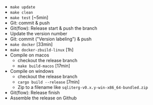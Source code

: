 - `make update`
- `make clean`
- `make test` [~5min]
- Git: commit & push
- Git(flow): Release start & push the branch
- Update the version number
- Git: commit ("Version labeling") & push
- `make docker` [33min]
- `make docker-zbuild-linux` [1h]
- Compile on macos
  - checkout the release branch
  - `make build-macos` [17min]
- Compile on windows
  - checkout the release branch
  - `cargo build --release` [7min]
  - Zip to a filename like `sqliterg-v0.x.y-win-x86_64-bundled.zip `
- Git(flow): Release finish
- Assemble the release on Github